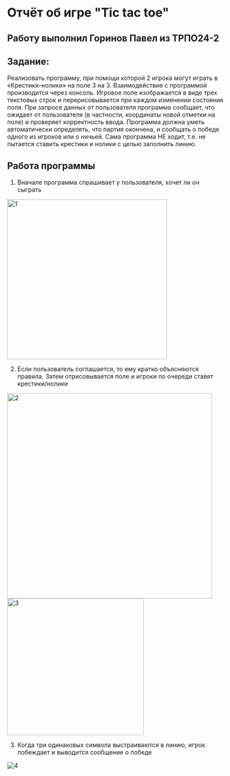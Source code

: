 # Отчёт об игре "Tic tac toe"
## Работу выполнил Горинов Павел из ТРПО24-2
## Задание:
Реализовать программу, при помощи которой 2 игрока могут играть в «Крестики-нолики» на поле 3 на 3. Взаимодействие с программой производится через консоль. Игровое поле изображается в виде трех текстовых строк и перерисовывается при каждом изменении состояния поля. При запросе данных от пользователя программа сообщает, что ожидает от пользователя (в частности, координаты новой отметки на поле) и проверяет корректность ввода. Программа должна уметь автоматически определять, что партия окончена, и сообщать о победе одного из игроков или о ничьей. Сама программа НЕ ходит, т.е. не пытается ставить крестики и нолики с целью заполнить линию.
## Работа программы
1) Вначале программа спрашивает у пользователя, хочет ли он сыграть

<img width="371" alt="1" src="https://github.com/user-attachments/assets/3e8d55cc-4e22-4f14-ae53-6c5536210c72">

2) Если пользователь соглашается, то ему кратко объясняются правила. Затем отрисовывается поле и игроки по очереди ставят крестики/нолики

<img width="476" alt="2" src="https://github.com/user-attachments/assets/a46a2b9a-ec18-4fb1-a593-a787af7abb3e">

<img width="317" alt="3" src="https://github.com/user-attachments/assets/55641d4c-c5d0-41b8-b133-144c6c029313">

3) Когда три одинаковых символа выстраиваются в линию, игрок побеждает и выводится сообщение о победе

![4](https://github.com/user-attachments/assets/bf0ddfcc-0ba6-4d45-b0dc-c24f38c8659c)
